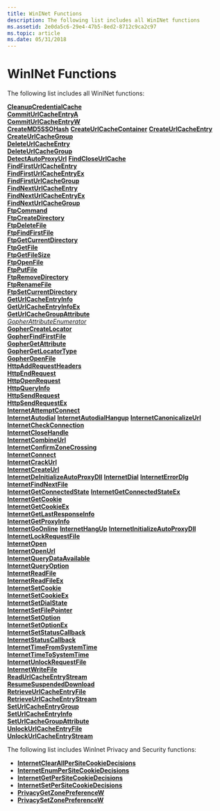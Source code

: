 ```yaml
---
title: WinINet Functions
description: The following list includes all WinINet functions
ms.assetid: 2e0da5c6-29e4-47b5-8ed2-8712c9ca2c97
ms.topic: article
ms.date: 05/31/2018
---
```


# WinINet Functions

The following list includes all WinINet functions:

<dl>

[**CleanupCredentialCache**](cleanupcredentialcache.md)  
[**CommitUrlCacheEntryA**](/windows/desktop/api/Wininet/nf-wininet-commiturlcacheentrya)  
[**CommitUrlCacheEntryW**](/windows/desktop/api/Wininet/nf-wininet-commiturlcacheentryw)  
[**CreateMD5SSOHash**](https://msdn.microsoft.com/en-us/library/Aa383962(v=VS.85).aspx)  
[**CreateUrlCacheContainer**](https://msdn.microsoft.com/en-us/library/Mt814933(v=VS.85).aspx)  
[**CreateUrlCacheEntry**](/windows/desktop/api/Wininet/nf-wininet-createurlcacheentrya)  
[**CreateUrlCacheGroup**](/windows/desktop/api/Wininet/nf-wininet-createurlcachegroup)  
[**DeleteUrlCacheEntry**](/windows/desktop/api/Wininet/nf-wininet-deleteurlcacheentry)  
[**DeleteUrlCacheGroup**](/windows/desktop/api/Wininet/nf-wininet-deleteurlcachegroup)  
[**DetectAutoProxyUrl**](https://msdn.microsoft.com/en-us/library/Aa383993(v=VS.85).aspx)  
[**FindCloseUrlCache**](/windows/desktop/api/Wininet/nf-wininet-findcloseurlcache)  
[**FindFirstUrlCacheEntry**](/windows/desktop/api/Wininet/nf-wininet-findfirsturlcacheentrya)  
[**FindFirstUrlCacheEntryEx**](/windows/desktop/api/Wininet/nf-wininet-findfirsturlcacheentryexa)  
[**FindFirstUrlCacheGroup**](/windows/desktop/api/Wininet/nf-wininet-findfirsturlcachegroup)  
[**FindNextUrlCacheEntry**](/windows/desktop/api/Wininet/nf-wininet-findnexturlcacheentrya)  
[**FindNextUrlCacheEntryEx**](/windows/desktop/api/Wininet/nf-wininet-findnexturlcacheentryexa)  
[**FindNextUrlCacheGroup**](/windows/desktop/api/Wininet/nf-wininet-findnexturlcachegroup)  
[**FtpCommand**](/windows/desktop/api/Wininet/nf-wininet-ftpcommanda)  
[**FtpCreateDirectory**](/windows/desktop/api/Wininet/nf-wininet-ftpcreatedirectorya)  
[**FtpDeleteFile**](/windows/desktop/api/Wininet/nf-wininet-ftpdeletefilea)  
[**FtpFindFirstFile**](/windows/desktop/api/Wininet/nf-wininet-ftpfindfirstfilea)  
[**FtpGetCurrentDirectory**](/windows/desktop/api/Wininet/nf-wininet-ftpgetcurrentdirectorya)  
[**FtpGetFile**](/windows/desktop/api/Wininet/nf-wininet-ftpgetfilea)  
[**FtpGetFileSize**](/windows/desktop/api/Wininet/nf-wininet-ftpgetfilesize)  
[**FtpOpenFile**](/windows/desktop/api/Wininet/nf-wininet-ftpopenfilea)  
[**FtpPutFile**](/windows/desktop/api/Wininet/nf-wininet-ftpputfilea)  
[**FtpRemoveDirectory**](/windows/desktop/api/Wininet/nf-wininet-ftpremovedirectorya)  
[**FtpRenameFile**](/windows/desktop/api/Wininet/nf-wininet-ftprenamefilea)  
[**FtpSetCurrentDirectory**](/windows/desktop/api/Wininet/nf-wininet-ftpsetcurrentdirectorya)  
[**GetUrlCacheEntryInfo**](/windows/desktop/api/Wininet/nf-wininet-geturlcacheentryinfoa)  
[**GetUrlCacheEntryInfoEx**](/windows/desktop/api/Wininet/nf-wininet-geturlcacheentryinfoexa)  
[**GetUrlCacheGroupAttribute**](/windows/desktop/api/Wininet/nf-wininet-geturlcachegroupattributea)  
[*GopherAttributeEnumerator*](/windows/desktop/api/Wininet/nc-wininet-gopher_attribute_enumerator)  
[**GopherCreateLocator**](/windows/desktop/api/Wininet/nf-wininet-gophercreatelocatora)  
[**GopherFindFirstFile**](/windows/desktop/api/Wininet/nf-wininet-gopherfindfirstfilea)  
[**GopherGetAttribute**](/windows/desktop/api/Wininet/nf-wininet-gophergetattributea)  
[**GopherGetLocatorType**](/windows/desktop/api/Wininet/nf-wininet-gophergetlocatortypea)  
[**GopherOpenFile**](/windows/desktop/api/Wininet/nf-wininet-gopheropenfilea)  
[**HttpAddRequestHeaders**](/windows/desktop/api/Wininet/nf-wininet-httpaddrequestheadersa)  
[**HttpEndRequest**](/windows/desktop/api/Wininet/nf-wininet-httpendrequesta)  
[**HttpOpenRequest**](/windows/desktop/api/Wininet/nf-wininet-httpopenrequesta)  
[**HttpQueryInfo**](/windows/desktop/api/Wininet/nf-wininet-httpqueryinfoa)  
[**HttpSendRequest**](/windows/desktop/api/Wininet/nf-wininet-httpsendrequesta)  
[**HttpSendRequestEx**](/windows/desktop/api/Wininet/nf-wininet-httpsendrequestexa)  
[**InternetAttemptConnect**](/windows/desktop/api/Wininet/nf-wininet-internetattemptconnect)  
[**InternetAutodial**](https://msdn.microsoft.com/en-us/library/Aa384336(v=VS.85).aspx)  
[**InternetAutodialHangup**](https://msdn.microsoft.com/en-us/library/Aa384340(v=VS.85).aspx)  
[**InternetCanonicalizeUrl**](/windows/desktop/api/Wininet/nf-wininet-internetcanonicalizeurla)  
[**InternetCheckConnection**](/windows/desktop/api/Wininet/nf-wininet-internetcheckconnectiona)  
[**InternetCloseHandle**](/windows/desktop/api/Wininet/nf-wininet-internetclosehandle)  
[**InternetCombineUrl**](/windows/desktop/api/Wininet/nf-wininet-internetcombineurla)  
[**InternetConfirmZoneCrossing**](/windows/desktop/api/Wininet/nf-wininet-internetconfirmzonecrossing)  
[**InternetConnect**](/windows/desktop/api/Wininet/nf-wininet-internetconnecta)  
[**InternetCrackUrl**](/windows/desktop/api/Wininet/nf-wininet-internetcrackurla)  
[**InternetCreateUrl**](/windows/desktop/api/Wininet/nf-wininet-internetcreateurla)  
[**InternetDeInitializeAutoProxyDll**](https://msdn.microsoft.com/en-us/library/Aa384580(v=VS.85).aspx)  
[**InternetDial**](https://msdn.microsoft.com/en-us/library/Aa384587(v=VS.85).aspx)  
[**InternetErrorDlg**](/windows/desktop/api/Wininet/nf-wininet-interneterrordlg)  
[**InternetFindNextFile**](/windows/desktop/api/Wininet/nf-wininet-internetfindnextfilea)  
[**InternetGetConnectedState**](https://msdn.microsoft.com/en-us/library/Aa384702(v=VS.85).aspx)  
[**InternetGetConnectedStateEx**](https://msdn.microsoft.com/en-us/library/Aa384705(v=VS.85).aspx)  
[**InternetGetCookie**](/windows/desktop/api/Wininet/nf-wininet-internetgetcookiea)  
[**InternetGetCookieEx**](/windows/desktop/api/Wininet/nf-wininet-internetgetcookieexa)  
[**InternetGetLastResponseInfo**](/windows/desktop/api/Wininet/nf-wininet-internetgetlastresponseinfoa)  
[**InternetGetProxyInfo**](internetgetproxyinfo.md)  
[**InternetGoOnline**](https://msdn.microsoft.com/en-us/library/Aa384734(v=VS.85).aspx)  
[**InternetHangUp**](https://msdn.microsoft.com/en-us/library/Aa384737(v=VS.85).aspx)  
[**InternetInitializeAutoProxyDll**](https://msdn.microsoft.com/en-us/library/Aa385093(v=VS.85).aspx)  
[**InternetLockRequestFile**](/windows/desktop/api/Wininet/nf-wininet-internetlockrequestfile)  
[**InternetOpen**](/windows/desktop/api/Wininet/nf-wininet-internetopena)  
[**InternetOpenUrl**](/windows/desktop/api/Wininet/nf-wininet-internetopenurla)  
[**InternetQueryDataAvailable**](/windows/desktop/api/Wininet/nf-wininet-internetquerydataavailable)  
[**InternetQueryOption**](/windows/desktop/api/Wininet/nf-wininet-internetqueryoptiona)  
[**InternetReadFile**](/windows/desktop/api/Wininet/nf-wininet-internetreadfile)  
[**InternetReadFileEx**](/windows/desktop/api/Wininet/nf-wininet-internetreadfileexa)  
[**InternetSetCookie**](/windows/desktop/api/Wininet/nf-wininet-internetsetcookiea)  
[**InternetSetCookieEx**](/windows/desktop/api/Wininet/nf-wininet-internetsetcookieexa)  
[**InternetSetDialState**](/windows/desktop/api/wininet/nf-wininet-internetsetdialstate)  
[**InternetSetFilePointer**](/windows/desktop/api/Wininet/nf-wininet-internetsetfilepointer)  
[**InternetSetOption**](/windows/desktop/api/Wininet/nf-wininet-internetsetoptiona)  
[**InternetSetOptionEx**](/windows/desktop/api/wininet/nf-wininet-internetsetoptionexa)  
[**InternetSetStatusCallback**](/windows/desktop/api/Wininet/nf-wininet-internetsetstatuscallback)  
[**InternetStatusCallback**](/windows/desktop/api/Wininet/nc-wininet-internet_status_callback)  
[**InternetTimeFromSystemTime**](/windows/desktop/api/Wininet/nf-wininet-internettimefromsystemtime)  
[**InternetTimeToSystemTime**](/windows/desktop/api/Wininet/nf-wininet-internettimetosystemtime)  
[**InternetUnlockRequestFile**](/windows/desktop/api/Wininet/nf-wininet-internetunlockrequestfile)  
[**InternetWriteFile**](/windows/desktop/api/Wininet/nf-wininet-internetwritefile)  
[**ReadUrlCacheEntryStream**](/windows/desktop/api/Wininet/nf-wininet-readurlcacheentrystream)  
[**ResumeSuspendedDownload**](/windows/desktop/api/Wininet/nf-wininet-resumesuspendeddownload)  
[**RetrieveUrlCacheEntryFile**](/windows/desktop/api/Wininet/nf-wininet-retrieveurlcacheentryfilea)  
[**RetrieveUrlCacheEntryStream**](/windows/desktop/api/Wininet/nf-wininet-retrieveurlcacheentrystreama)  
[**SetUrlCacheEntryGroup**](/windows/desktop/api/Wininet/nf-wininet-seturlcacheentrygroup)  
[**SetUrlCacheEntryInfo**](/windows/desktop/api/Wininet/nf-wininet-seturlcacheentryinfoa)  
[**SetUrlCacheGroupAttribute**](/windows/desktop/api/Wininet/nf-wininet-seturlcachegroupattributea)  
[**UnlockUrlCacheEntryFile**](/windows/desktop/api/Wininet/nf-wininet-unlockurlcacheentryfile)  
[**UnlockUrlCacheEntryStream**](/windows/desktop/api/Wininet/nf-wininet-unlockurlcacheentrystream)  
</dl>

The following list includes WinInet Privacy and Security functions:

-   [**InternetClearAllPerSiteCookieDecisions**](/windows/desktop/api/Wininet/nf-wininet-internetclearallpersitecookiedecisions)
-   [**InternetEnumPerSiteCookieDecisions**](https://msdn.microsoft.com/en-us/library/Aa384688(v=VS.85).aspx)
-   [**InternetGetPerSiteCookieDecisions**](/windows/desktop/api/Wininet/nf-wininet-internetgetpersitecookiedecisiona)
-   [**InternetSetPerSiteCookieDecisions**](/windows/desktop/api/Wininet/nf-wininet-internetsetpersitecookiedecisiona)
-   [**PrivacyGetZonePreferenceW**](https://msdn.microsoft.com/en-us/library/Aa385336(v=VS.85).aspx)
-   [**PrivacySetZonePreferenceW**](https://msdn.microsoft.com/en-us/library/Aa385338(v=VS.85).aspx)

 

 




